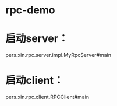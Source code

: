 # rpc-demo


# 启动server：
pers.xin.rpc.server.impl.MyRpcServer#main
# 启动client：
pers.xin.rpc.client.RPCClient#main

